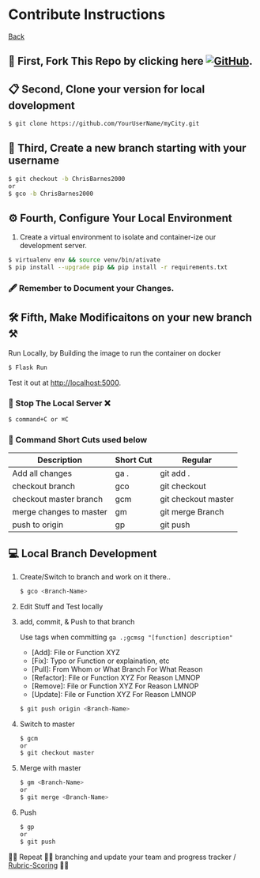 # Contribute Instructions

[Back](./)

## 🔱 First, Fork This Repo by clicking here [![GitHub](https://img.shields.io/github/forks/ChrisBarnes2000/myCity.svg?style=flat-square)](https://github.com/ChrisBarens2000/myCity/fork).

## 📋 Second, Clone your version for local dovelopment

```zsh
$ git clone https://github.com/YourUserName/myCity.git
```

## 📝 Third, Create a new branch starting with your username

```zsh
$ git checkout -b ChrisBarnes2000
or
$ gco -b ChrisBarnes2000
```

## ⚙️ Fourth, Configure Your Local Environment

1. Create a virtual environment to isolate and container-ize our development server.

```zsh
$ virtualenv env && source venv/bin/ativate
$ pip install --upgrade pip && pip install -r requirements.txt
```

### 🖋️ Remember to Document your Changes.

## 🛠️ Fifth, Make Modificaitons on your new branch ⚒️

Run Locally, by Building the image to run the container on docker

```zsh
$ Flask Run
```

Test it out at [http://localhost:5000](http://localhost:5000).

### 🛑 Stop The Local Server ❌

```zsh
$ command+C or ⌘C
```

### 🧰 Command Short Cuts used below

| Description             | Short Cut | Regular             |
| ----------------------- | --------- | ------------------- |
| Add all changes         | ga .      | git add .           |
| checkout branch         | gco       | git checkout        |
| checkout master branch  | gcm       | git checkout master |
| merge changes to master | gm        | git merge Branch    |
| push to origin          | gp        | git push            |

## 💻 Local Branch Development

1. Create/Switch to branch and work on it there..

    ```zsh
    $ gco <Branch-Name>
    ```

2. Edit Stuff and Test locally

3. add, commit, & Push to that branch

    Use tags when committing ```ga .;gcmsg "[function] description"```

    - [Add]: File or Function XYZ
    - [Fix]: Typo or Function or explaination, etc
    - [Pull]: From Whom or What Branch For What Reason
    - [Refactor]: File or Function XYZ For Reason LMNOP
    - [Remove]: File or Function XYZ For Reason LMNOP
    - [Update]: File or Function XYZ For Reason LMNOP

    ```zsh
    $ git push origin <Branch-Name>
    ```

4. Switch to master

    ```zsh
    $ gcm
    or 
    $ git checkout master
    ```

5. Merge with master

    ```sh
    $ gm <Branch-Name>
    or
    $ git merge <Branch-Name>
    ```

6. Push

    ```sh
    $ gp
    or
    $ git push
    ```

🔁🔁 Repeat 🔁🔁 branching and update your team and progress tracker / [Rubric-Scoring](Rubric-Scoring.md) 🔁🔁
